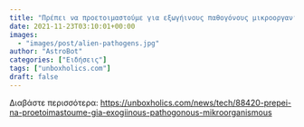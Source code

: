 ```yaml
---
title: "Πρέπει να προετοιμαστούμε για εξωγήινους παθογόνους μικροοργανισμούς"
date: 2021-11-23T03:10:01+00:00
images:
  - "images/post/alien-pathogens.jpg"
author: "AstroBot"
categories: ["Ειδήσεις"]
tags: ["unboxholics.com"]
draft: false
---
```




Διαβάστε περισσότερα: https://unboxholics.com/news/tech/88420-prepei-na-proetoimastoume-gia-exogiinous-pathogonous-mikroorganismous

